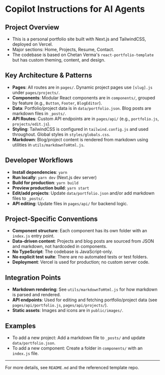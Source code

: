 # Copilot Instructions for AI Agents

## Project Overview
- This is a personal portfolio site built with Next.js and TailwindCSS, deployed on Vercel.
- Major sections: Home, Projects, Resume, Contact.
- The codebase is based on Chetan Verma's `react-portfolio-template` but has custom theming, content, and design.

## Key Architecture & Patterns
- **Pages**: All routes are in `pages/`. Dynamic project pages use `[slug].js` under `pages/projects/`.
- **Components**: Modular React components are in `components/`, grouped by feature (e.g., `Button`, `Footer`, `BlogEditor`).
- **Data**: Portfolio/project data is in `data/portfolio.json`. Blog posts are markdown files in `_posts/`.
- **API Routes**: Custom API endpoints are in `pages/api/` (e.g., `portfolio.js`, `projects/edit.js`).
- **Styling**: TailwindCSS is configured in `tailwind.config.js` and used throughout. Global styles in `styles/globals.css`.
- **Markdown**: Blog/project content is rendered from markdown using utilities in `utils/markdownToHtml.js`.

## Developer Workflows
- **Install dependencies**: `yarn`
- **Run locally**: `yarn dev` (Next.js dev server)
- **Build for production**: `yarn build`
- **Preview production build**: `yarn start`
- **Edit/add projects**: Update `data/portfolio.json` and/or add markdown files to `_posts/`.
- **API editing**: Update files in `pages/api/` for backend logic.

## Project-Specific Conventions
- **Component structure**: Each component has its own folder with an `index.js` entry point.
- **Data-driven content**: Projects and blog posts are sourced from JSON and markdown, not hardcoded in components.
- **No TypeScript**: The codebase is JavaScript-only.
- **No explicit test suite**: There are no automated tests or test folders.
- **Deployment**: Vercel is used for production; no custom server code.

## Integration Points
- **Markdown rendering**: See `utils/markdownToHtml.js` for how markdown is parsed and rendered.
- **API endpoints**: Used for editing and fetching portfolio/project data (see `pages/api/portfolio.js`, `pages/api/projects/`).
- **Static assets**: Images and icons are in `public/images/`.

## Examples
- To add a new project: Add a markdown file to `_posts/` and update `data/portfolio.json`.
- To add a new component: Create a folder in `components/` with an `index.js` file.

---

For more details, see `README.md` and the referenced template repo.
